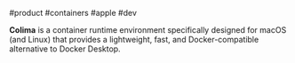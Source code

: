 #product #containers #apple #dev 

**Colima** is a container runtime environment specifically designed for macOS (and Linux) that provides a lightweight, fast, and Docker-compatible alternative to Docker Desktop.